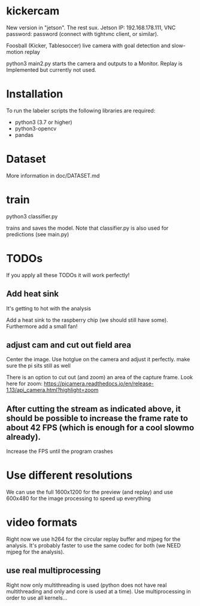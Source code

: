 # kickercam

New version in "jetson". The rest sux.
Jetson IP: 192.168.178.111, VNC password: password (connect with tightvnc client, or similar).


Foosball (Kicker, Tablesoccer) live camera with goal detection and slow-motion replay

python3 main2.py starts the camera and outputs to a Monitor. Replay is Implemented but currently not used.  

# Installation

To run the labeler scripts the following libraries are required:

- python3 (3.7 or higher)
- python3-opencv
- pandas

# Dataset

More information in doc/DATASET.md


# train

python3 classifier.py

trains and saves the model. Note that classifier.py is also used for predictions (see main.py)


# TODOs

If you apply all these TODOs it will work perfectly!

## Add heat sink

It's getting to hot with the analysis

Add a heat sink to the raspberry chip (we should still have some). Furthermore add a small fan!


## adjust cam and cut out field area

Center the image. Use hotglue on the camera and adjust it perfectly. make sure the pi sits still as well

There is an option to cut out (and zoom) an area of the capture frame.
Look here for zoom:
https://picamera.readthedocs.io/en/release-1.13/api_camera.html?highlight=zoom

## After cutting the stream as indicated above, it should be possible to increase the frame rate to about 42 FPS (which is enough for a cool slowmo already).

Increase the FPS until the program crashes

# Use different resolutions

We can use the full 1600x1200 for the preview (and replay) and use 600x480 for the image processing to speed up everything

# video formats

Right now we use h264 for the circular replay buffer and mjpeg for the analysis. It's probably faster to use the same codec for both (we NEED mjpeg for the analysis).

## use real multiprocessing

Right now only multithreading is used (python does not have real multithreading and only and core is used at a time). Use multiprocessing in order to use all kernels...

##


